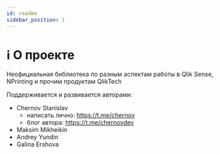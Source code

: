 ```yaml
---
id: readme
sidebar_position: 1
---
```


# ℹ️ О проекте

Неофициальная библиотека по разным аспектам работы в Qlik Sense, NPrinting и прочим продуктам QlikTech

Поддерживается и развивается авторами:
- Chernov Stanislav
  - написать лично: https://t.me/chernov
  - блог автора: https://t.me/chernovdev
- Maksim Mikheikin
- Andrey Yundin
- Galina Ershova